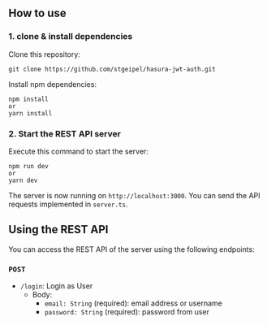 ## How to use

### 1. clone & install dependencies

Clone this repository:

```
git clone https://github.com/stgeipel/hasura-jwt-auth.git
```

Install npm dependencies:

```
npm install
or
yarn install
```


### 2. Start the REST API server

Execute this command to start the server:

```
npm run dev
or
yarn dev
```

The server is now running on `http://localhost:3000`. You can send the API requests implemented in `server.ts`.

## Using the REST API

You can access the REST API of the server using the following endpoints:

### `POST`

- `/login`: Login as User
  - Body:
    - `email: String` (required): email address or username
    - `password: String` (required): password from user


